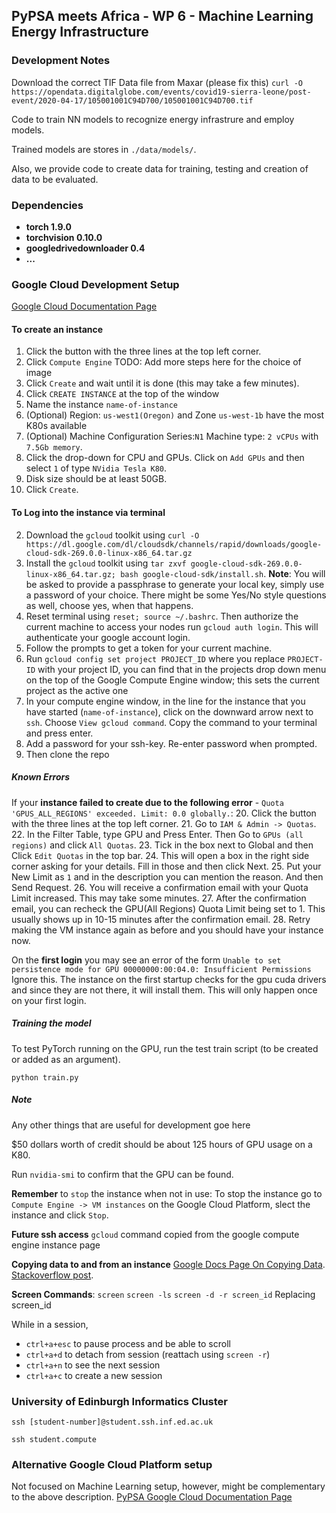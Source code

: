 ## PyPSA meets Africa - WP 6 - Machine Learning Energy Infrastructure

### Development Notes

Download the correct TIF Data file from Maxar (please fix this)
```curl -O https://opendata.digitalglobe.com/events/covid19-sierra-leone/post-event/2020-04-17/105001001C94D700/105001001C94D700.tif```




Code to train NN models to recognize energy infrastrure and employ models.

Trained models are stores in ```./data/models/```.

Also, we provide code to create data for training, testing and creation of data to be evaluated.


### Dependencies

* **torch 1.9.0**
* **torchvision 0.10.0**
* **googledrivedownloader 0.4**
* **...**


### Google Cloud Development Setup

[Google Cloud Documentation Page](https://cloud.google.com/docs/)

#### To create an instance
1. Click the button with the three lines at the top left corner.
2. Click ```Compute Engine```
TODO: Add more steps here for the choice of image
9. Click ```Create``` and wait until it is done (this may take a few minutes).
12. Click  ```CREATE INSTANCE```  at the top of the window
13. Name the instance ```name-of-instance```
14. (Optional) Region: ```us-west1(Oregon)``` and Zone ```us-west-1b``` have the most K80s available
15. (Optional) Machine Configuration Series:```N1``` Machine type: ```2 vCPUs``` with ```7.5Gb memory```.
16. Click the drop-down for CPU and GPUs. Click on ```Add GPUs``` and then select `1` of type ```NVidia Tesla K80```.
17. Disk size should be at least 50GB. 
18. Click ```Create```.

#### To Log into the instance via terminal
2. Download the `gcloud` toolkit using ```curl -O https://dl.google.com/dl/cloudsdk/channels/rapid/downloads/google-cloud-sdk-269.0.0-linux-x86_64.tar.gz```
3. Install the `gcloud` toolkit using ```tar zxvf google-cloud-sdk-269.0.0-linux-x86_64.tar.gz; bash google-cloud-sdk/install.sh```.
**Note**: You will be asked to provide a passphrase to generate your local key, simply use a password of your choice. There might be some Yes/No style questions as well, choose yes, when that happens.
4. Reset terminal using ```reset; source ~/.bashrc```. Then authorize the current machine to access your nodes run ```gcloud auth login```. This will authenticate your google account login.
3. Follow the prompts to get a token for your current machine.
4. Run ```gcloud config set project PROJECT_ID``` where you replace `PROJECT-ID` with your project ID, you can find that in the projects drop down menu on the top of the Google Compute Engine window; this sets the current project as the active one
5. In your compute engine window, in the line for the instance  that you have started (`name-of-instance`), click on the downward arrow next to ```ssh```. Choose ```View gcloud command```. Copy the command to your terminal and press enter.
6. Add a password for your ssh-key. Re-enter password when prompted.
11. Then clone the repo

##### Known Errors
If your **instance failed to create due to the following error** - ```Quota 'GPUS_ALL_REGIONS' exceeded. Limit: 0.0 globally.```:
20. Click the button with the three lines at the top left corner.
21. Go to ```IAM & Admin -> Quotas```.
22. In the Filter Table, type GPU and Press Enter. Then Go to ```GPUs (all regions)``` and click ```All Quotas```.
23. Tick in the box next to Global and then Click ```Edit Quotas``` in the top bar. 
24. This will open a box in the right side corner asking for your details. Fill in those and then click Next.
25. Put your New Limit as ```1``` and in the description you can mention the reason. And then Send Request. 
26. You will receive a confirmation email with your Quota Limit increased. This may take some minutes.
27. After the confirmation email, you can recheck the GPU(All Regions) Quota Limit being set to 1. This usually shows up in 10-15 minutes after the confirmation email. 
28. Retry making the VM instance again as before and you should have your instance now. 

On the **first login** you may see an error of the form `Unable to set persistence mode for GPU 00000000:00:04.0: Insufficient Permissions`
Ignore this.  The instance on the first startup checks for the gpu cuda drivers and since they are not there, it will install them. This will only happen once on your first login.


##### Training the model 
To test PyTorch running on the GPU, run the test train script (to be created or added as an argument).
```
python train.py
```

##### Note
Any other things that are useful for development goe here

$50 dollars worth of credit should be about 125 hours of GPU usage on a K80.

Run ```nvidia-smi``` to confirm that the GPU can be found.

**Remember** to ```stop``` the instance when not in use:
To stop the instance go to `Compute Engine -> VM instances` on the Google Cloud Platform, slect the instance and click ```Stop```.

**Future ssh access** `gcloud` command copied from the google compute engine instance page

**Copying data to and from an instance**
[Google Docs Page On Copying Data](https://cloud.google.com/filestore/docs/copying-data).
[Stackoverflow post](https://stackoverflow.com/questions/27857532/rsync-to-google-compute-engine-instance-from-jenkins).

**Screen Commands**:
```screen```
```screen -ls```
```screen -d -r screen_id```  Replacing screen_id 

While in a session,
- ```ctrl+a+esc``` to pause process and be able to scroll
- ```ctrl+a+d``` to detach from session (reattach using ```screen -r```)
- ```ctrl+a+n``` to see the next session
- ```ctrl+a+c``` to create a new session


### University of Edinburgh Informatics Cluster

```
ssh [student-number]@student.ssh.inf.ed.ac.uk
```
```
ssh student.compute
```
### Alternative Google Cloud Platform setup
Not focused on Machine Learning setup, however, might be complementary to the above description.
[PyPSA Google Cloud Documentation Page](https://pypsa-eur.readthedocs.io/en/latest/cloudcomputing.html#cloud-computing)
